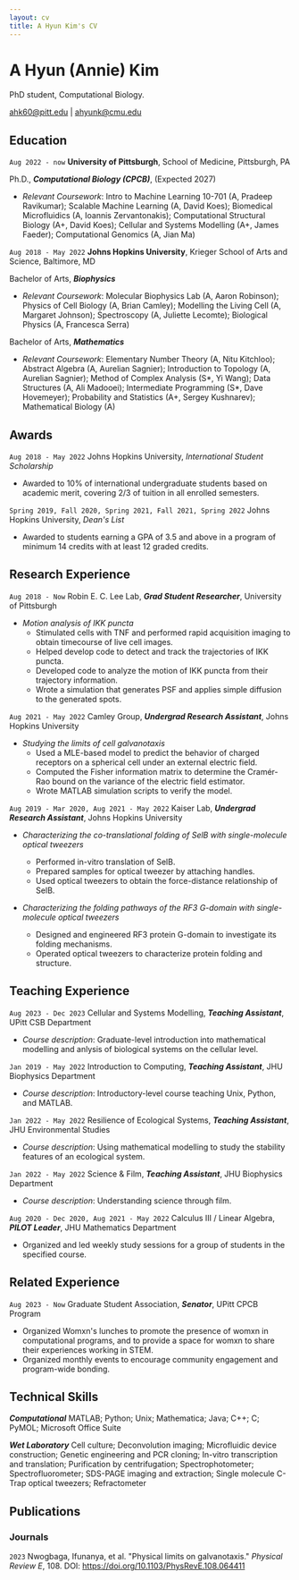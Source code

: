 ```yaml
---
layout: cv
title: A Hyun Kim's CV
---
```

# A Hyun (Annie) Kim
PhD student, Computational Biology.

<div id="aninifer.github.io/cv">
<a href="ahk60@pitt.edu">ahk60@pitt.edu</a>
| <a href="ahyunk@cmu.edu">ahyunk@cmu.edu</a>
</div>

## Education

`Aug 2022 - now`
__University of Pittsburgh__, School of Medicine, Pittsburgh, PA

Ph.D., ***Computational Biology (CPCB)***, (Expected 2027)
- *Relevant Coursework*: Intro to Machine Learning 10-701 (A, Pradeep Ravikumar); Scalable Machine Learning (A, David Koes); Biomedical Microfluidics (A, Ioannis Zervantonakis); Computational Structural Biology (A+, David Koes); Cellular and Systems Modelling (A+, James Faeder); Computational Genomics (A, Jian Ma)

`Aug 2018 - May 2022`
__Johns Hopkins University__, Krieger School of Arts and Science, Baltimore, MD

Bachelor of Arts, ***Biophysics***
- *Relevant Coursework*: Molecular Biophysics Lab (A, Aaron Robinson); Physics of Cell Biology (A, Brian Camley); Modelling the Living Cell (A, Margaret Johnson); Spectroscopy (A, Juliette Lecomte); Biological Physics (A, Francesca Serra)

Bachelor of Arts, ***Mathematics***
- *Relevant Coursework*: Elementary Number Theory (A, Nitu Kitchloo); Abstract Algebra (A, Aurelian Sagnier); Introduction to Topology (A, Aurelian Sagnier); Method of Complex Analysis (S*, Yi Wang); Data Structures (A, Ali Madooei); Intermediate Programming (S*, Dave Hovemeyer); Probability and Statistics (A+, Sergey Kushnarev); Mathematical Biology (A) 



## Awards

`Aug 2018 - May 2022`
Johns Hopkins University, *International Student Scholarship*

- Awarded to 10% of international undergraduate students based on academic merit, covering 2/3 of tuition in all enrolled semesters.

`Spring 2019, Fall 2020, Spring 2021, Fall 2021, Spring 2022`
Johns Hopkins University, *Dean's List*

- Awarded to students earning a GPA of 3.5 and above in a program of minimum 14 credits with at least 12 graded credits.



## Research Experience

`Aug 2018 - Now`
Robin E. C. Lee Lab, ***Grad Student Researcher***, University of Pittsburgh

- *Motion analysis of IKK puncta*
  * Stimulated cells with TNF and performed rapid acquisition imaging to obtain timecourse of live cell images.
  * Helped develop code to detect and track the trajectories of IKK puncta.
  * Developed code to analyze the motion of IKK puncta from their trajectory information.
  * Wrote a simulation that generates PSF and applies simple diffusion to the generated spots.

`Aug 2021 - May 2022`
Camley Group, ***Undergrad Research Assistant***, Johns Hopkins University

- *Studying the limits of cell galvanotaxis*
  * Used a MLE-based model to predict the behavior of charged receptors on a spherical cell under an external electric field.
  * Computed the Fisher information matrix to determine the Cramér-Rao bound on the variance of the electric field estimator.
  * Wrote MATLAB simulation scripts to verify the model.

`Aug 2019 - Mar 2020, Aug 2021 - May 2022`
Kaiser Lab, ***Undergrad Research Assistant***, Johns Hopkins University

- *Characterizing the co-translational folding of SelB with single-molecule optical tweezers*
  * Performed in-vitro translation of SelB.
  * Prepared samples for optical tweezer by attaching handles.
  * Used optical tweezers to obtain the force-distance relationship of SelB.

- *Characterizing the folding pathways of the RF3 G-domain with single-molecule optical tweezers*
  * Designed and engineered RF3 protein G-domain to investigate its folding mechanisms.
  * Operated optical tweezers to characterize protein folding and structure.



## Teaching Experience

`Aug 2023 - Dec 2023`
Cellular and Systems Modelling, ***Teaching Assistant***, UPitt CSB Department

- *Course description*: Graduate-level introduction into mathematical modelling and anlysis of biological systems on the cellular level.

`Jan 2019 - May 2022`
Introduction to Computing, ***Teaching Assistant***, JHU Biophysics Department

- *Course description*: Introductory-level course teaching Unix, Python, and MATLAB. 

`Jan 2022 - May 2022`
Resilience of Ecological Systems, ***Teaching Assistant***, JHU Environmental Studies

- *Course description*: Using mathematical modelling to study the stability features of an ecological system.

`Jan 2022 - May 2022`
Science & Film, ***Teaching Assistant***, JHU Biophysics Department

- *Course description*: Understanding science through film.

`Aug 2020 - Dec 2020, Aug 2021 - May 2022`
Calculus III / Linear Algebra, ***PILOT Leader***, JHU Mathematics Department

- Organized and led weekly study sessions for a group of students in the specified course. 



## Related Experience

`Aug 2023 - Now`
Graduate Student Association, ***Senator***, UPitt CPCB Program

- Organized Womxn's lunches to promote the presence of womxn in computational programs, and to provide a space for womxn to share their experiences working in STEM. 
- Organized monthly events to encourage community engagement and program-wide bonding.



## Technical Skills

***Computational***
MATLAB; Python; Unix; Mathematica; Java; C++; C; PyMOL; Microsoft Office Suite

***Wet Laboratory***
Cell culture; Deconvolution imaging; Microfluidic device construction; Genetic engineering and PCR cloning; In-vitro transcription and translation; Purification by centrifugation; Spectrophotometer; Spectrofluorometer; SDS-PAGE imaging and extraction; Single molecule C-Trap optical tweezers; Refractometer


## Publications

<!-- A list is also available [online](http://scholar.google.co.uk/citations?user=LTOTl0YAAAAJ) -->

### Journals

`2023`
Nwogbaga, Ifunanya, et al. "Physical limits on galvanotaxis." *Physical Review E*, 108. DOI: https://doi.org/10.1103/PhysRevE.108.064411




<!-- ### Footer

Last updated: May 2013 -->


